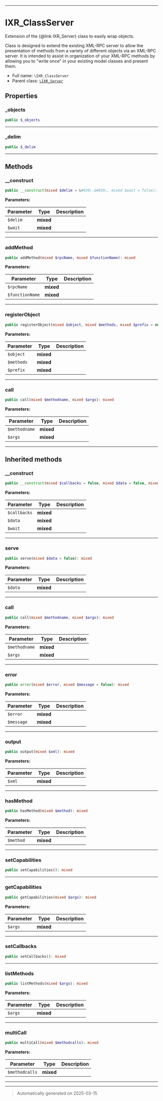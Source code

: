 ***

# IXR_ClassServer

Extension of the {@link IXR_Server} class to easily wrap objects.

Class is designed to extend the existing XML-RPC server to allow the
presentation of methods from a variety of different objects via an
XML-RPC server.
It is intended to assist in organization of your XML-RPC methods by allowing
you to "write once" in your existing model classes and present them.

* Full name: `\IXR_ClassServer`
* Parent class: [`\IXR_Server`](./IXR_Server.md)



## Properties


### _objects



```php
public $_objects
```






***

### _delim



```php
public $_delim
```






***

## Methods


### __construct



```php
public __construct(mixed $delim = &#039;.&#039;, mixed $wait = false): mixed
```








**Parameters:**

| Parameter | Type | Description |
|-----------|------|-------------|
| `$delim` | **mixed** |  |
| `$wait` | **mixed** |  |





***

### addMethod



```php
public addMethod(mixed $rpcName, mixed $functionName): mixed
```








**Parameters:**

| Parameter | Type | Description |
|-----------|------|-------------|
| `$rpcName` | **mixed** |  |
| `$functionName` | **mixed** |  |





***

### registerObject



```php
public registerObject(mixed $object, mixed $methods, mixed $prefix = null): mixed
```








**Parameters:**

| Parameter | Type | Description |
|-----------|------|-------------|
| `$object` | **mixed** |  |
| `$methods` | **mixed** |  |
| `$prefix` | **mixed** |  |





***

### call



```php
public call(mixed $methodname, mixed $args): mixed
```








**Parameters:**

| Parameter | Type | Description |
|-----------|------|-------------|
| `$methodname` | **mixed** |  |
| `$args` | **mixed** |  |





***


## Inherited methods


### __construct



```php
public __construct(mixed $callbacks = false, mixed $data = false, mixed $wait = false): mixed
```








**Parameters:**

| Parameter | Type | Description |
|-----------|------|-------------|
| `$callbacks` | **mixed** |  |
| `$data` | **mixed** |  |
| `$wait` | **mixed** |  |





***

### serve



```php
public serve(mixed $data = false): mixed
```








**Parameters:**

| Parameter | Type | Description |
|-----------|------|-------------|
| `$data` | **mixed** |  |





***

### call



```php
public call(mixed $methodname, mixed $args): mixed
```








**Parameters:**

| Parameter | Type | Description |
|-----------|------|-------------|
| `$methodname` | **mixed** |  |
| `$args` | **mixed** |  |





***

### error



```php
public error(mixed $error, mixed $message = false): mixed
```








**Parameters:**

| Parameter | Type | Description |
|-----------|------|-------------|
| `$error` | **mixed** |  |
| `$message` | **mixed** |  |





***

### output



```php
public output(mixed $xml): mixed
```








**Parameters:**

| Parameter | Type | Description |
|-----------|------|-------------|
| `$xml` | **mixed** |  |





***

### hasMethod



```php
public hasMethod(mixed $method): mixed
```








**Parameters:**

| Parameter | Type | Description |
|-----------|------|-------------|
| `$method` | **mixed** |  |





***

### setCapabilities



```php
public setCapabilities(): mixed
```












***

### getCapabilities



```php
public getCapabilities(mixed $args): mixed
```








**Parameters:**

| Parameter | Type | Description |
|-----------|------|-------------|
| `$args` | **mixed** |  |





***

### setCallbacks



```php
public setCallbacks(): mixed
```












***

### listMethods



```php
public listMethods(mixed $args): mixed
```








**Parameters:**

| Parameter | Type | Description |
|-----------|------|-------------|
| `$args` | **mixed** |  |





***

### multiCall



```php
public multiCall(mixed $methodcalls): mixed
```








**Parameters:**

| Parameter | Type | Description |
|-----------|------|-------------|
| `$methodcalls` | **mixed** |  |





***


***
> Automatically generated on 2025-03-15

